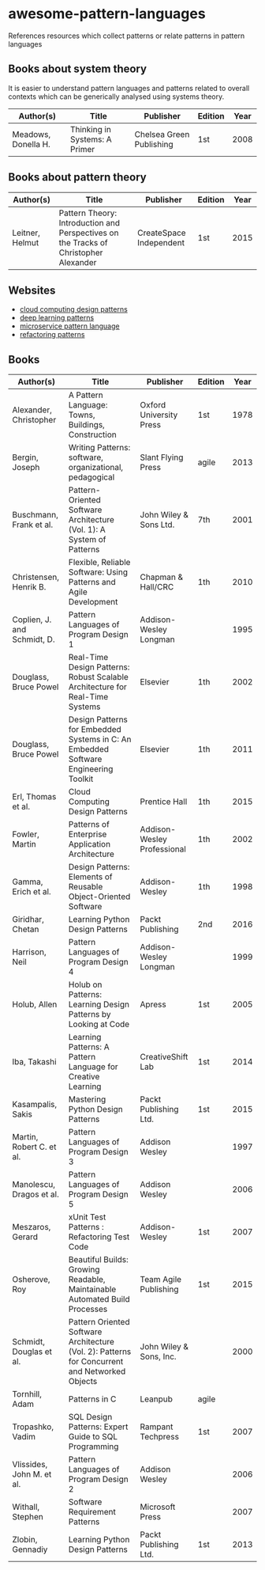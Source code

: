 # awesome-pattern-languages

References resources which collect patterns or relate patterns in pattern languages

## Books about system theory

It is easier to understand pattern languages and patterns related to overall contexts which can be generically analysed using systems theory.

Author(s) | Title | Publisher | Edition | Year
--- | --- | --- | --- | ---
Meadows, Donella H. | Thinking in Systems: A Primer | Chelsea Green Publishing | 1st | 2008

## Books about pattern theory

Author(s) | Title | Publisher | Edition | Year
--- | --- | --- | --- | ---
Leitner, Helmut | Pattern Theory: Introduction and Perspectives on the Tracks of Christopher Alexander | CreateSpace Independent | 1st | 2015

## Websites

- [cloud computing design patterns](http://cloudpatterns.org/)
- [deep learning patterns](http://www.deeplearningpatterns.com/)
- [microservice pattern language](http://microservices.io/patterns/index.html)
- [refactoring patterns](http://refactoring.com/catalog/)

## Books

Author(s) | Title | Publisher | Edition | Year
--- | --- | --- | --- | ---
Alexander, Christopher | A Pattern Language: Towns, Buildings, Construction | Oxford University Press | 1st | 1978
Bergin, Joseph | Writing Patterns: software, organizational, pedagogical | Slant Flying Press | agile | 2013
Buschmann, Frank et al. | Pattern-Oriented Software Architecture (Vol. 1): A System of Patterns | John Wiley & Sons Ltd. | 7th | 2001
Christensen, Henrik B. | Flexible, Reliable Software: Using Patterns and Agile Development | Chapman & Hall/CRC | 1th | 2010
Coplien, J. and Schmidt, D. | Pattern Languages of Program Design 1 | Addison-Wesley Longman| | 1995
Douglass, Bruce Powel | Real-Time Design Patterns: Robust Scalable Architecture for Real-Time Systems | Elsevier | 1th | 2002
Douglass, Bruce Powel | Design Patterns for Embedded Systems in C: An Embedded Software Engineering Toolkit | Elsevier | 1th | 2011
Erl, Thomas et al. | Cloud Computing Design Patterns | Prentice Hall | 1th | 2015
Fowler, Martin | Patterns of Enterprise Application Architecture | Addison-Wesley Professional | 1th | 2002
Gamma, Erich et al. | Design Patterns: Elements of Reusable Object-Oriented Software | Addison-Wesley | 1th | 1998
Giridhar, Chetan | Learning Python Design Patterns | Packt Publishing | 2nd | 2016
Harrison, Neil | Pattern Languages of Program Design 4 | Addison-Wesley Longman | | 1999
Holub, Allen | Holub on Patterns: Learning Design Patterns by Looking at Code | Apress | 1st | 2005
Iba, Takashi | Learning Patterns: A Pattern Language for Creative Learning | CreativeShift Lab | 1st | 2014
Kasampalis, Sakis | Mastering Python Design Patterns | Packt Publishing Ltd. | 1st | 2015
Martin, Robert C. et al. | Pattern Languages of Program Design 3 | Addison Wesley | | 1997
Manolescu, Dragos et al.| Pattern Languages of Program Design 5 | Addison Wesley | | 2006
Meszaros, Gerard | xUnit Test Patterns : Refactoring Test Code | Addison-Wesley | 1st | 2007
Osherove, Roy | Beautiful Builds: Growing Readable, Maintainable Automated Build Processes | Team Agile Publishing | 1st | 2015
Schmidt, Douglas et al. | Pattern Oriented Software Architecture (Vol. 2): Patterns for Concurrent and Networked Objects | John Wiley & Sons, Inc. | | 2000
Tornhill, Adam | Patterns in C | Leanpub | agile | | 2015
Tropashko, Vadim | SQL Design Patterns: Expert Guide to SQL Programming | Rampant Techpress | 1st | 2007
Vlissides, John M. et al. | Pattern Languages of Program Design 2 | Addison Wesley | | 2006
Withall, Stephen | Software Requirement Patterns | Microsoft Press | | 2007
Zlobin, Gennadiy | Learning Python Design Patterns | Packt Publishing Ltd. | 1st | 2013
